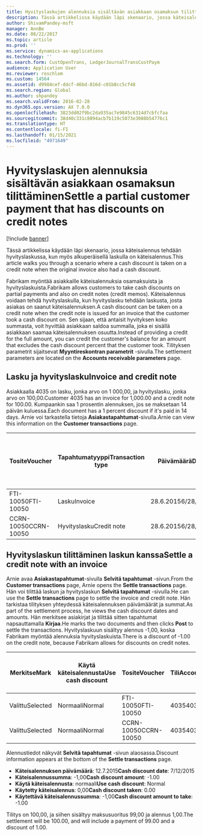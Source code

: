 ```yaml
---
title: Hyvityslaskujen alennuksia sisältävän asiakkaan osamaksun tilittäminen
description: Tässä artikkelissa käydään läpi skenaario, jossa käteisalennus tehdään hyvityslaskussa, kun myös alkuperäisellä laskulla on käteisalennus.
author: ShivamPandey-msft
manager: AnnBe
ms.date: 08/22/2017
ms.topic: article
ms.prod: ''
ms.service: dynamics-ax-applications
ms.technology: ''
ms.search.form: CustOpenTrans, LedgerJournalTransCustPaym
audience: Application User
ms.reviewer: roschlom
ms.custom: 14564
ms.assetid: d9984cef-ddcf-46bd-816d-c01b8cc5cf48
ms.search.region: Global
ms.author: shpandey
ms.search.validFrom: 2016-02-28
ms.dyn365.ops.version: AX 7.0.0
ms.openlocfilehash: 3823dd02f9bc2da935ac7e9845c6314d7cbfcfaa
ms.sourcegitcommit: 38d40c331c8894acb7b119c5073e3088b54776c1
ms.translationtype: HT
ms.contentlocale: fi-FI
ms.lasthandoff: 01/15/2021
ms.locfileid: "4971649"
---
```

# <a name="settle-a-partial-customer-payment-that-has-discounts-on-credit-notes"></a><span data-ttu-id="1983e-103">Hyvityslaskujen alennuksia sisältävän asiakkaan osamaksun tilittäminen</span><span class="sxs-lookup"><span data-stu-id="1983e-103">Settle a partial customer payment that has discounts on credit notes</span></span>

[!include [banner](../includes/banner.md)]

<span data-ttu-id="1983e-104">Tässä artikkelissa käydään läpi skenaario, jossa käteisalennus tehdään hyvityslaskussa, kun myös alkuperäisellä laskulla on käteisalennus.</span><span class="sxs-lookup"><span data-stu-id="1983e-104">This article walks you through a scenario where a cash discount is taken on a credit note when the original invoice also had a cash discount.</span></span> 

<span data-ttu-id="1983e-105">Fabrikam myöntää asiakkaille käteisalennuksia osamaksuista ja hyvityslaskuista.</span><span class="sxs-lookup"><span data-stu-id="1983e-105">Fabrikam allows customers to take cash discounts on partial payments and also on credit notes (credit memos).</span></span> <span data-ttu-id="1983e-106">Käteisalennus voidaan tehdä hyvityslaskulla, kun hyvityslasku tehdään laskusta, josta asiakas on saanut käteisalennuksen.</span><span class="sxs-lookup"><span data-stu-id="1983e-106">A cash discount can be taken on a credit note when the credit note is issued for an invoice that the customer took a cash discount on.</span></span> <span data-ttu-id="1983e-107">Sen sijaan, että antaisit hyvityksen koko summasta, voit hyvittää asiakkaan saldoa summalla, joka ei sisällä asiakkaan saamaa käteisalennuksen osuutta.</span><span class="sxs-lookup"><span data-stu-id="1983e-107">Instead of providing a credit for the full amount, you can credit the customer's balance for an amount that excludes the cash discount percent that the customer took.</span></span> <span data-ttu-id="1983e-108">Tilityksen parametrit sijaitsevat **Myyntireskontran parametrit** -sivulla.</span><span class="sxs-lookup"><span data-stu-id="1983e-108">The settlement parameters are located on the **Accounts receivable parameters** page.</span></span>

## <a name="invoice-and-credit-note"></a><span data-ttu-id="1983e-109">Lasku ja hyvityslasku</span><span class="sxs-lookup"><span data-stu-id="1983e-109">Invoice and credit note</span></span>
<span data-ttu-id="1983e-110">Asiakkaalla 4035 on lasku, jonka arvo on 1 000,00, ja hyvityslasku, jonka arvo on 100,00.</span><span class="sxs-lookup"><span data-stu-id="1983e-110">Customer 4035 has an invoice for 1,000.00 and a credit note for 100.00.</span></span> <span data-ttu-id="1983e-111">Kumpaankin saa 1 prosentin alennuksen, jos se maksetaan 14 päivän kuluessa.</span><span class="sxs-lookup"><span data-stu-id="1983e-111">Each document has a 1 percent discount if it's paid in 14 days.</span></span> <span data-ttu-id="1983e-112">Arnie voi tarkastella tietoja **Asiakastapahtumat**-sivulla.</span><span class="sxs-lookup"><span data-stu-id="1983e-112">Arnie can view this information on the **Customer transactions** page.</span></span>

| <span data-ttu-id="1983e-113">Tosite</span><span class="sxs-lookup"><span data-stu-id="1983e-113">Voucher</span></span>    | <span data-ttu-id="1983e-114">Tapahtumatyyppi</span><span class="sxs-lookup"><span data-stu-id="1983e-114">Transaction type</span></span> | <span data-ttu-id="1983e-115">Päivämäärä</span><span class="sxs-lookup"><span data-stu-id="1983e-115">Date</span></span>      | <span data-ttu-id="1983e-116">Lasku</span><span class="sxs-lookup"><span data-stu-id="1983e-116">Invoice</span></span>  | <span data-ttu-id="1983e-117">Summa tapahtuman valuuttana debet</span><span class="sxs-lookup"><span data-stu-id="1983e-117">Amount in transaction currency debit</span></span> | <span data-ttu-id="1983e-118">Summa tapahtuman valuuttana kredit</span><span class="sxs-lookup"><span data-stu-id="1983e-118">Amount in transaction currency credit</span></span> | <span data-ttu-id="1983e-119">Saldo</span><span class="sxs-lookup"><span data-stu-id="1983e-119">Balance</span></span>  | <span data-ttu-id="1983e-120">Valuutta</span><span class="sxs-lookup"><span data-stu-id="1983e-120">Currency</span></span> |
|------------|------------------|-----------|----------|--------------------------------------|---------------------------------------|----------|----------|
| <span data-ttu-id="1983e-121">FTI-10050</span><span class="sxs-lookup"><span data-stu-id="1983e-121">FTI-10050</span></span>  | <span data-ttu-id="1983e-122">Lasku</span><span class="sxs-lookup"><span data-stu-id="1983e-122">Invoice</span></span>          | <span data-ttu-id="1983e-123">28.6.2015</span><span class="sxs-lookup"><span data-stu-id="1983e-123">6/28/2015</span></span> | <span data-ttu-id="1983e-124">10050</span><span class="sxs-lookup"><span data-stu-id="1983e-124">10050</span></span>    | <span data-ttu-id="1983e-125">1 000,00</span><span class="sxs-lookup"><span data-stu-id="1983e-125">1,000.00</span></span>                             |                                       | <span data-ttu-id="1983e-126">1 000,00</span><span class="sxs-lookup"><span data-stu-id="1983e-126">1,000.00</span></span> | <span data-ttu-id="1983e-127">USD</span><span class="sxs-lookup"><span data-stu-id="1983e-127">USD</span></span>      |
| <span data-ttu-id="1983e-128">CCRN-10050</span><span class="sxs-lookup"><span data-stu-id="1983e-128">CCRN-10050</span></span> | <span data-ttu-id="1983e-129">Hyvityslasku</span><span class="sxs-lookup"><span data-stu-id="1983e-129">Credit note</span></span>      | <span data-ttu-id="1983e-130">28.6.2015</span><span class="sxs-lookup"><span data-stu-id="1983e-130">6/28/2015</span></span> | <span data-ttu-id="1983e-131">KR-10050</span><span class="sxs-lookup"><span data-stu-id="1983e-131">CR-10050</span></span> |                                      | <span data-ttu-id="1983e-132">100,00</span><span class="sxs-lookup"><span data-stu-id="1983e-132">100.00</span></span>                                | <span data-ttu-id="1983e-133">-100,00</span><span class="sxs-lookup"><span data-stu-id="1983e-133">-100.00</span></span>  | <span data-ttu-id="1983e-134">USD</span><span class="sxs-lookup"><span data-stu-id="1983e-134">USD</span></span>      |

## <a name="settle-a-credit-note-with-an-invoice"></a><span data-ttu-id="1983e-135">Hyvityslaskun tilittäminen laskun kanssa</span><span class="sxs-lookup"><span data-stu-id="1983e-135">Settle a credit note with an invoice</span></span>
<span data-ttu-id="1983e-136">Arnie avaa **Asiakastapahtumat**-sivulla **Selvitä tapahtumat** -sivun.</span><span class="sxs-lookup"><span data-stu-id="1983e-136">From the **Customer transactions** page, Arnie opens the **Settle transactions** page.</span></span> <span data-ttu-id="1983e-137">Hän voi tilittää laskun ja hyvityslaskun **Selvitä tapahtumat** -sivulla.</span><span class="sxs-lookup"><span data-stu-id="1983e-137">He can use the **Settle transactions** page to settle the invoice and credit note.</span></span> <span data-ttu-id="1983e-138">Hän tarkistaa tilityksen yhteydessä käteisalennuksen päivämäärät ja summat.</span><span class="sxs-lookup"><span data-stu-id="1983e-138">As part of the settlement process, he views the cash discount dates and amounts.</span></span> <span data-ttu-id="1983e-139">Hän merkitsee asiakirjat ja tilittää sitten tapahtumat napsauttamalla **Kirjaa**.</span><span class="sxs-lookup"><span data-stu-id="1983e-139">He marks the two documents and then clicks **Post** to settle the transactions.</span></span> <span data-ttu-id="1983e-140">Hyvityslaskuun sisältyy alennus -1,00, koska Fabrikam myöntää alennuksia hyvityslaskuista.</span><span class="sxs-lookup"><span data-stu-id="1983e-140">There is a discount of -1.00 on the credit note, because Fabrikam allows for discounts on credit notes.</span></span>

| <span data-ttu-id="1983e-141">Merkitse</span><span class="sxs-lookup"><span data-stu-id="1983e-141">Mark</span></span>     | <span data-ttu-id="1983e-142">Käytä käteisalennusta</span><span class="sxs-lookup"><span data-stu-id="1983e-142">Use cash discount</span></span> | <span data-ttu-id="1983e-143">Tosite</span><span class="sxs-lookup"><span data-stu-id="1983e-143">Voucher</span></span>    | <span data-ttu-id="1983e-144">Tili</span><span class="sxs-lookup"><span data-stu-id="1983e-144">Account</span></span> | <span data-ttu-id="1983e-145">Päivämäärä</span><span class="sxs-lookup"><span data-stu-id="1983e-145">Date</span></span>      | <span data-ttu-id="1983e-146">Eräpäivä</span><span class="sxs-lookup"><span data-stu-id="1983e-146">Due date</span></span>  | <span data-ttu-id="1983e-147">Lasku</span><span class="sxs-lookup"><span data-stu-id="1983e-147">Invoice</span></span>  | <span data-ttu-id="1983e-148">Summa tapahtuman valuuttana</span><span class="sxs-lookup"><span data-stu-id="1983e-148">Amount in transaction currency</span></span> | <span data-ttu-id="1983e-149">Valuutta</span><span class="sxs-lookup"><span data-stu-id="1983e-149">Currency</span></span> | <span data-ttu-id="1983e-150">Täsmäytettävä summa</span><span class="sxs-lookup"><span data-stu-id="1983e-150">Amount to settle</span></span> |
|----------|-------------------|------------|---------|-----------|-----------|----------|--------------------------------|----------|------------------|
| <span data-ttu-id="1983e-151">Valittu</span><span class="sxs-lookup"><span data-stu-id="1983e-151">Selected</span></span> | <span data-ttu-id="1983e-152">Normaali</span><span class="sxs-lookup"><span data-stu-id="1983e-152">Normal</span></span>            | <span data-ttu-id="1983e-153">FTI-10050</span><span class="sxs-lookup"><span data-stu-id="1983e-153">FTI-10050</span></span>  | <span data-ttu-id="1983e-154">4035</span><span class="sxs-lookup"><span data-stu-id="1983e-154">4035</span></span>    | <span data-ttu-id="1983e-155">28.6.2015</span><span class="sxs-lookup"><span data-stu-id="1983e-155">6/28/2015</span></span> | <span data-ttu-id="1983e-156">28.7.2015</span><span class="sxs-lookup"><span data-stu-id="1983e-156">7/28/2015</span></span> | <span data-ttu-id="1983e-157">10050</span><span class="sxs-lookup"><span data-stu-id="1983e-157">10050</span></span>    | <span data-ttu-id="1983e-158">1 000,00</span><span class="sxs-lookup"><span data-stu-id="1983e-158">1,000.00</span></span>                       | <span data-ttu-id="1983e-159">USD</span><span class="sxs-lookup"><span data-stu-id="1983e-159">USD</span></span>      | <span data-ttu-id="1983e-160">990,00</span><span class="sxs-lookup"><span data-stu-id="1983e-160">990.00</span></span>           |
| <span data-ttu-id="1983e-161">Valittu</span><span class="sxs-lookup"><span data-stu-id="1983e-161">Selected</span></span> | <span data-ttu-id="1983e-162">Normaali</span><span class="sxs-lookup"><span data-stu-id="1983e-162">Normal</span></span>            | <span data-ttu-id="1983e-163">CCRN-10050</span><span class="sxs-lookup"><span data-stu-id="1983e-163">CCRN-10050</span></span> | <span data-ttu-id="1983e-164">4035</span><span class="sxs-lookup"><span data-stu-id="1983e-164">4035</span></span>    | <span data-ttu-id="1983e-165">28.6.2015</span><span class="sxs-lookup"><span data-stu-id="1983e-165">6/28/2015</span></span> | <span data-ttu-id="1983e-166">28.7.2015</span><span class="sxs-lookup"><span data-stu-id="1983e-166">7/28/2015</span></span> | <span data-ttu-id="1983e-167">KR-10050</span><span class="sxs-lookup"><span data-stu-id="1983e-167">CR-10050</span></span> | <span data-ttu-id="1983e-168">-100,00</span><span class="sxs-lookup"><span data-stu-id="1983e-168">-100.00</span></span>                        | <span data-ttu-id="1983e-169">USD</span><span class="sxs-lookup"><span data-stu-id="1983e-169">USD</span></span>      | <span data-ttu-id="1983e-170">-99,00</span><span class="sxs-lookup"><span data-stu-id="1983e-170">-99.00</span></span>           |

<span data-ttu-id="1983e-171">Alennustiedot näkyvät **Selvitä tapahtumat** -sivun alaosassa.</span><span class="sxs-lookup"><span data-stu-id="1983e-171">Discount information appears at the bottom of the **Settle transactions** page.</span></span>

- <span data-ttu-id="1983e-172">**Käteisalennuksen päivämäärä**: 12.7.2015</span><span class="sxs-lookup"><span data-stu-id="1983e-172">**Cash discount date**: 7/12/2015</span></span> 
- <span data-ttu-id="1983e-173">**Käteisalennussumma**: -1,00</span><span class="sxs-lookup"><span data-stu-id="1983e-173">**Cash discount amount**: -1.00</span></span>     
- <span data-ttu-id="1983e-174">**Käytä käteisalennusta**: normaali</span><span class="sxs-lookup"><span data-stu-id="1983e-174">**Use cash discount**: Normal</span></span>    
- <span data-ttu-id="1983e-175">**Käytetty käteisalennus**: 0,00</span><span class="sxs-lookup"><span data-stu-id="1983e-175">**Cash discount taken**: 0.00</span></span>      
- <span data-ttu-id="1983e-176">**Käytettävä käteisalennussumma**: -1,00</span><span class="sxs-lookup"><span data-stu-id="1983e-176">**Cash discount amount to take**: -1.00</span></span>     

<span data-ttu-id="1983e-177">Tilitys on 100,00, ja siihen sisältyy maksusuoritus 99,00 ja alennus 1,00.</span><span class="sxs-lookup"><span data-stu-id="1983e-177">The settlement will be 100.00, and will include a payment of 99.00 and a discount of 1.00.</span></span>



